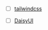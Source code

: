 -   [ ] [tailwindcss](https://v3.tailwindcss.com/docs/installation)
-   [ ] [DaisyUI](https://daisyui.com/docs/)

 